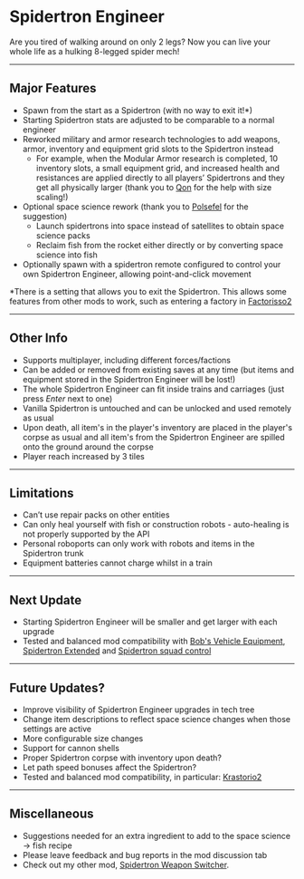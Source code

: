 Spidertron Engineer
==================

Are you tired of walking around on only 2 legs? Now you can live your whole life as a hulking 8-legged spider mech!

-----
Major Features
-----

- Spawn from the start as a Spidertron (with no way to exit it!*)
- Starting Spidertron stats are adjusted to be comparable to a normal engineer
- Reworked military and armor research technologies to add weapons, armor, inventory and equipment grid slots to the Spidertron instead
    - For example, when the Modular Armor research is completed, 10 inventory slots, a small equipment grid, and increased health and resistances are applied directly to all players’ Spidertrons and they get all physically larger (thank you to [Qon](https://forums.factorio.com/memberlist.php?mode=viewprofile&u=16047) for the help with size scaling!)
- Optional space science rework (thank you to [Polsefel](https://www.reddit.com/r/factorio/comments/ii5k95/altf4_2_spidertron/g34mf8l) for the suggestion)
    - Launch spidertrons into space instead of satellites to obtain space science packs
    - Reclaim fish from the rocket either directly or by converting space science into fish
- Optionally spawn with a spidertron remote configured to control your own Spidertron Engineer, allowing point-and-click movement

*There is a setting that allows you to exit the Spidertron. This allows some features from other mods to work, such as entering a factory in [Factorisso2](https://mods.factorio.com/mod/Factorissimo2)

-----
Other Info
-----

- Supports multiplayer, including different forces/factions
- Can be added or removed from existing saves at any time (but items and equipment stored in the Spidertron Engineer will be lost!)
- The whole Spidertron Engineer can fit inside trains and carriages (just press *Enter* next to one)
- Vanilla Spidertron is untouched and can be unlocked and used remotely as usual
- Upon death, all item's in the player's inventory are placed in the player's corpse as usual and all item's from the Spidertron Engineer are spilled onto the ground around the corpse
- Player reach increased by 3 tiles

-----
Limitations
-----

- Can’t use repair packs on other entities
- Can only heal yourself with fish or construction robots - auto-healing is not properly supported by the API
- Personal roboports can only work with robots and items in the Spidertron trunk
- Equipment batteries cannot charge whilst in a train

-----
Next Update
-----

- Starting Spidertron Engineer will be smaller and get larger with each upgrade
- Tested and balanced mod compatibility with [Bob's Vehicle Equipment](https://mods.factorio.com/mod/bobvehicleequipment), [Spidertron Extended](https://mods.factorio.com/mod/spidertron-extended) and [Spidertron squad control](https://mods.factorio.com/mod/Spider_Control)

-----
Future Updates?
-----

- Improve visibility of Spidertron Engineer upgrades in tech tree
- Change item descriptions to reflect space science changes when those settings are active
- More configurable size changes
- Support for cannon shells
- Proper Spidertron corpse with inventory upon death?
- Let path speed bonuses affect the Spidertron?
- Tested and balanced mod compatibility, in particular: [Krastorio2](https://mods.factorio.com/mod/Krastorio2)

-----
Miscellaneous
-----

- Suggestions needed for an extra ingredient to add to the space science -> fish recipe
- Please leave feedback and bug reports in the mod discussion tab
- Check out my other mod, [Spidertron Weapon Switcher](https://mods.factorio.com/mod/SpidertronWeaponSwitcher).